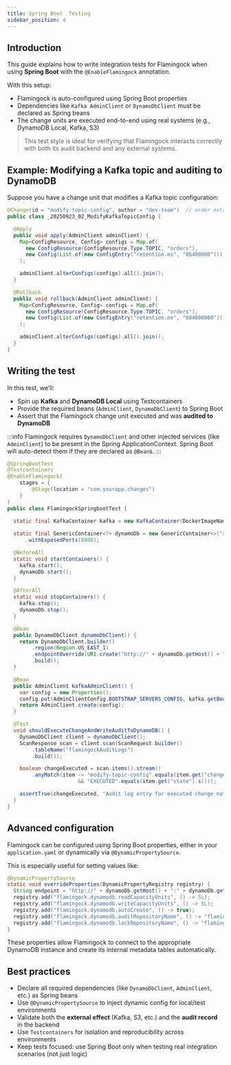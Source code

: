 ```yaml
---
title: Spring Boot  Testing
sidebar_position: 4
---
```


## Introduction

This guide explains how to write integration tests for Flamingock when using **Spring Boot** with the `@EnableFlamingock` annotation.

With this setup:

- Flamingock is auto-configured using Spring Boot properties
- Dependencies like `Kafka AdminClient` or `DynamoDbClient`  must be declared as Spring beans
- The change units are executed end-to-end using real systems (e.g., DynamoDB Local, Kafka, S3)

> This test style is ideal for verifying that Flamingock interacts correctly with both its audit backend and any external systems.


## Example: Modifying a Kafka topic and auditing to DynamoDB

Suppose you have a change unit that modifies a Kafka topic configuration:

```java
@Change(id = "modify-topic-config", author = "dev-team")  // order extracted from filename
public class _20250923_02_ModifyKafkaTopicConfig {

  @Apply
  public void apply(AdminClient adminClient) {
    Map<ConfigResource, Config> configs = Map.of(
      new ConfigResource(ConfigResource.Type.TOPIC, "orders"),
      new Config(List.of(new ConfigEntry("retention.ms", "86400000")))
    );

    adminClient.alterConfigs(configs).all().join();
  }

  @Rollback
  public void rollback(AdminClient adminClient) {
    Map<ConfigResource, Config> configs = Map.of(
      new ConfigResource(ConfigResource.Type.TOPIC, "orders"),
      new Config(List.of(new ConfigEntry("retention.ms", "604800000")))
    );

    adminClient.alterConfigs(configs).all().join();
  }
}
```


## Writing the test

In this test, we’ll:

- Spin up **Kafka** and **DynamoDB Local** using Testcontainers
- Provide the required beans (`AdminClient`, `DynamoDbClient`) to Spring Boot
- Assert that the Flamingock change unit executed and was **audited to DynamoDB**

:::info 
Flamingock requires `DynamoDbClient` and other injected services (like `AdminClient`) to be present in the Spring ApplicationContext. Spring Boot will auto-detect them if they are declared as `@Bean`s.
:::
```java
@SpringBootTest
@Testcontainers
@EnableFlamingock(
    stages = {
        @Stage(location = "com.yourapp.changes")
    }
)
public class FlamingockSpringbootTest {

  static final KafkaContainer kafka = new KafkaContainer(DockerImageName.parse("confluentinc/cp-kafka:7.2.1"));
  
  static final GenericContainer<?> dynamoDb = new GenericContainer<>("amazon/dynamodb-local")
      .withExposedPorts(8000);

  @BeforeAll
  static void startContainers() {
    kafka.start();
    dynamoDb.start();
  }

  @AfterAll
  static void stopContainers() {
    kafka.stop();
    dynamoDb.stop();
  }

  @Bean
  public DynamoDbClient dynamoDbClient() {
    return DynamoDbClient.builder()
        .region(Region.US_EAST_1)
        .endpointOverride(URI.create("http://" + dynamoDb.getHost() + ":" + dynamoDb.getFirstMappedPort()))
        .build();
  }

  @Bean
  public AdminClient kafkaAdminClient() {
    var config = new Properties();
    config.put(AdminClientConfig.BOOTSTRAP_SERVERS_CONFIG, kafka.getBootstrapServers());
    return AdminClient.create(config);
  }

  @Test
  void shouldExecuteChangeAndWriteAuditToDynamoDB() {
    DynamoDbClient client = dynamoDbClient();
    ScanResponse scan = client.scan(ScanRequest.builder()
        .tableName("flamingockAuditLogs")
        .build());

    boolean changeExecuted = scan.items().stream()
        .anyMatch(item -> "modify-topic-config".equals(item.get("changeId").s())
                       && "EXECUTED".equals(item.get("state").s()));

    assertTrue(changeExecuted, "Audit log entry for executed change not found in DynamoDB");
  }
}
```


## Advanced configuration

Flamingock can be configured using Spring Boot properties, either in your `application.yaml` or dynamically via `@DynamicPropertySource`.

This is especially useful for setting values like:

```java
@DynamicPropertySource
static void overrideProperties(DynamicPropertyRegistry registry) {
  String endpoint = "http://" + dynamoDb.getHost() + ":" + dynamoDb.getFirstMappedPort();
  registry.add("flamingock.dynamodb.readCapacityUnits", () -> 5L);
  registry.add("flamingock.dynamodb.writeCapacityUnits", () -> 5L);
  registry.add("flamingock.dynamodb.autoCreate", () -> true);
  registry.add("flamingock.dynamodb.auditRepositoryName", () -> "flamingockAuditLogs");
  registry.add("flamingock.dynamodb.lockRepositoryName", () -> "flamingockLock");
}
```

These properties allow Flamingock to connect to the appropriate DynamoDB instance and create its internal metadata tables automatically.


## Best practices

- Declare all required dependencies (like `DynamoDbClient`, `AdminClient`, etc.) as Spring beans
- Use `@DynamicPropertySource` to inject dynamic config for local/test environments
- Validate both the **external effect** (Kafka, S3, etc.) and the **audit record** in the backend
- Use `Testcontainers` for isolation and reproducibility across environments
- Keep tests focused: use Spring Boot only when testing real integration scenarios (not just logic)
